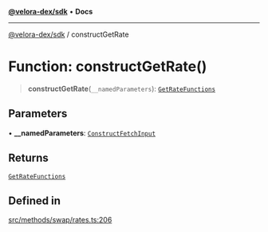 [**@velora-dex/sdk**](../README.md) • **Docs**

***

[@velora-dex/sdk](../globals.md) / constructGetRate

# Function: constructGetRate()

> **constructGetRate**(`__namedParameters`): [`GetRateFunctions`](../type-aliases/GetRateFunctions.md)

## Parameters

• **\_\_namedParameters**: [`ConstructFetchInput`](../interfaces/ConstructFetchInput.md)

## Returns

[`GetRateFunctions`](../type-aliases/GetRateFunctions.md)

## Defined in

[src/methods/swap/rates.ts:206](https://github.com/VeloraDEX/sdk/blob/master/src/methods/swap/rates.ts#L206)
